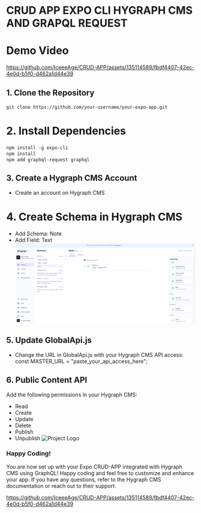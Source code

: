 # CRUD APP EXPO CLI HYGRAPH CMS AND GRAPQL REQUEST
# Demo Video
https://github.com/IceeeAge/CRUD-APP/assets/135114589/fbdf4407-42ec-4e0d-b5f0-d462a1d44e39

## 1. Clone the Repository
    git clone https://github.com/your-username/your-expo-app.git

# 2. Install Dependencies
    npm install -g expo-cli
    npm install
    npm add graphql-request graphql

## 3. Create a Hygraph CMS Account
- Create an account on Hygraph CMS

# 4. Create Schema in Hygraph CMS
- Add Schema: Note
- Add Field: Text
![Project Logo](/assets/Images/schema.png)

## 5. Update GlobalApi.js
- Change the URL in GlobalApi.js with your Hygraph CMS API access:
const MASTER_URL = "paste_your_api_access_here";

## 6. Public Content API
 Add the following permissions in your Hygraph CMS:

- Read
- Create
- Update
- Delete
- Publish
- Unpublish
![Project Logo](/assets/Images/permission.png)

### Happy Coding!
 You are now set up with your Expo CRUD-APP integrated with Hygraph CMS using GraphQL!
 Happy coding and feel free to customize and enhance your app.
 If you have any questions, refer to the Hygraph CMS documentation or reach out to their support.


https://github.com/IceeeAge/CRUD-APP/assets/135114589/fbdf4407-42ec-4e0d-b5f0-d462a1d44e39



  
